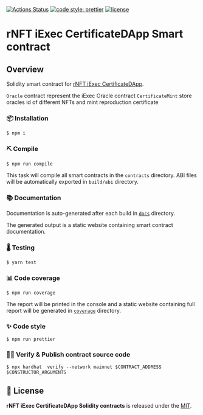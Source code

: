 [![Actions Status](https://github.com/realNFT/rNFT-iExec-CertificateDApp/actions/workflows/solidity.yml/badge.svg)](https://github.com/realNFT/rNFT-iExec-CertificateDApp/actions)
[![code style: prettier](https://img.shields.io/badge/code_style-prettier-ff69b4.svg)](https://github.com/prettier/prettier)
[![license](https://img.shields.io/badge/License-MIT-blue.svg)](https://opensource.org/licenses/MIT)

# rNFT iExec CertificateDApp Smart contract

## Overview

Solidity smart contract for [rNFT iExec CertificateDApp](https://github.com/realNFT/rNFT-iExec-CertificateDApp).

`Oracle` contract represent the iExec Oracle contract
`CertificateMint` store oracles id of different NFTs and mint reproduction certificate

### 📦 Installation

```console
$ npm i
```

### ⛏️ Compile

```console
$ npm run compile
```

This task will compile all smart contracts in the `contracts` directory.
ABI files will be automatically exported in `build/abi` directory.

### 📚 Documentation

Documentation is auto-generated after each build in [`docs`](https://github.com/realNFT/rNFT-iExec-CertificateDApp/tree/main/solidity/docs) directory.

The generated output is a static website containing smart contract documentation.

### 🌡️ Testing

```console
$ yarn test
```

### 📊 Code coverage

```console
$ npm run coverage
```

The report will be printed in the console and a static website containing full report will be generated in [`coverage`](https://github.com/realNFT/rNFT-iExec-CertificateDApp/tree/main/solidity/coverage) directory.

### ✨ Code style

```console
$ npm run prettier
```

### 🐱‍💻 Verify & Publish contract source code

```console
$ npx hardhat  verify --network mainnet $CONTRACT_ADDRESS $CONSTRUCTOR_ARGUMENTS
```

## 📄 License

**rNFT iExec CertificateDApp Solidity contracts** is released under the [MIT](LICENSE).
